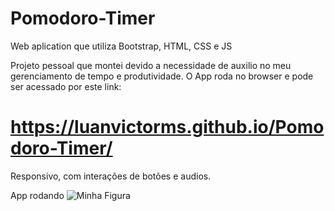 # Pomodoro-Timer

Web aplication que utiliza Bootstrap, HTML, CSS e JS

Projeto pessoal que montei devido a necessidade de auxilio no meu gerenciamento de tempo e produtividade.
O App roda no browser e pode ser acessado por este link:

# https://luanvictorms.github.io/Pomodoro-Timer/
Responsivo, com interações de botões e audios.

App rodando
<img src="https://user-images.githubusercontent.com/82541610/160163568-9286ed5c-065c-49d9-8c1c-d15f7ae2ed08.png" alt="Minha Figura">


